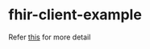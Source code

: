 # fhir-client-example

Refer [this](https://reachmnadeem.wordpress.com/2020/01/26/getting-started-with-consuming-fhir-services/) for more detail